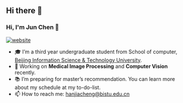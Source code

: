 ## Hi there 👋

<!--
**Jiacheng-Han/Jiacheng-Han** is a ✨ _special_ ✨ repository because its `README.md` (this file) appears on your GitHub profile.

Here are some ideas to get you started:

- 🔭 I’m currently working on ...
- 🌱 I’m currently learning ...
- 👯 I’m looking to collaborate on ...
- 🤔 I’m looking for help with ...
- 💬 Ask me about ...
- 📫 How to reach me: ...
- 😄 Pronouns: ...
- ⚡ Fun fact: ...
-->

### Hi, I'm Jun Chen 👋 
[![website](https://img.shields.io/badge/-personal%20page-important?style=plastic&logo=MEGA)](https://jiacheng-han.github.io/)
<!-- <img align="right" width="53%" src="https://github-readme-stats.vercel.app/api?username=jiacheng-han&show_icons=true"> -->

- 🎓 I’m a third year undergraduate student from School of computer, [Beijing Information Science & Technology University](https://www.bistu.edu.cn/).
- 🔭 Working on **Medical Image Processing** and **Computer Vision** recently.
- 📚 I’m preparing for master’s recommendation. You can learn more about my schedule at my to-do-list.
- 📫 How to reach me: hanjiacheng@bistu.edu.cn

